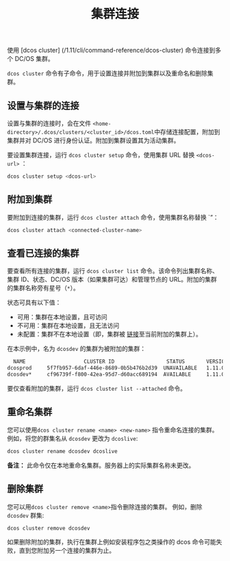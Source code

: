 ﻿---
layout: layout.pug
navigationTitle: 集群连接
title: 集群连接
menuWeight: 3
excerpt: 连接到多个 DC/OS 集群
enterprise: false

---

使用 [dcos cluster] (/1.11/cli/command-reference/dcos-cluster) 命令连接到多个 DC/OS 集群。

`dcos cluster` 命令有子命令，用于设置连接并附加到集群以及重命名和删除集群。

## 设置与集群的连接

设置与集群的连接时，会在文件 `<home-directory>/.dcos/clusters/<cluster_id>/dcos.toml`中存储连接配置，附加到集群并对 DC/OS 进行身份认证。附加到集群设置其为活动集群。

要设置集群连接，运行 `dcos cluster setup` 命令，使用集群 URL 替换 `<dcos-url>` ：

```bash
dcos cluster setup <dcos-url>
```

## 附加到集群

要附加到连接的集群，运行 `dcos cluster attach` 命令，使用集群名称替换 `<name>”：

```bash
dcos cluster attach <connected-cluster-name>
```

## 查看已连接的集群

要查看所有连接的集群，运行 `dcos cluster list` 命令。该命令列出集群名称、集群 ID、状态、DC/OS 版本（如果集群可达）和管理节点的 URL。附加的集群的集群名称旁有星号（`*`）。

状态可具有以下值：

- 可用：集群在本地设置，且可访问
- 不可用：集群在本地设置，且无法访问
- 未配置：集群不在本地设置（即，集群被 [链接](/cn/1.11/administering-clusters/multiple-clusters/cluster-links)至当前附加的集群上）。

在本示例中，名为 `dcosdev` 的集群为被附加的集群：

```bash
  NAME                   CLUSTER ID                 STATUS       VERSION                     URL
dcosprod     5f7fb957-6daf-446e-8689-0b5b476b2d39  UNAVAILABLE   1.11.0    https://dcosclus-eosy.us-west-2.elb.amazonaws.com
dcosdev*     cf96739f-f800-42ea-95d7-d60acc689194  AVAILABLE     1.11.0    https://dcosclus-5m65.us-west-2.elb.amazonaws.com
```

要仅查看附加的集群，运行 `dcos cluster list --attached` 命令。

## 重命名集群

您可以使用`dcos cluster rename <name> <new-name>` 指令重命名连接的集群。例如，将您的群集名从 `dcosdev` 更改为 `dcoslive`:

```bash
dcos cluster rename dcosdev dcoslive
```

**备注：** 此命令仅在本地重命名集群。服务器上的实际集群名称未更改。

## 删除集群

您可以用`dcos cluster remove <name>`指令删除连接的集群。 例如，删除 `dcosdev` 群集:

```bash
dcos cluster remove dcosdev
```

如果删除附加的集群，执行在集群上例如安装程序包之类操作的 dcos 命令可能失败，直到您附加另一个连接的集群为止。

